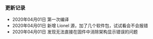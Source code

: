 ### 更新记录
- 2020年04月01日 第一次编译
- 2020年04月01日 新增 Lionel 源，加了几个软件包，试试看会不会报错
- 2020年04月01日 发现无法直接在固件中消除架构显示错误的问题
